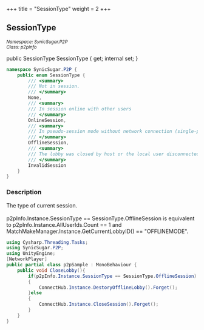 +++
title = "SessionType"
weight = 2
+++
## SessionType
<small>*Namespace: SynicSugar.P2P* <br>
*Class: p2pInfo* </small>

public SessionType SessionType { get; internal set; }

```cs
namespace SynicSugar.P2P {
    public enum SessionType {
        /// <summary>
        /// Not in session.
        /// </summary>
        None,
        /// <summary>
        /// In session online with other users
        /// </summary>
        OnlineSession,
        /// <summary>
        /// In pseudo-session mode without network connection (single-player simulation).
        /// </summary>
        OfflineSession,
        /// <summary>        
        /// The lobby was closed by host or the local user disconnected from the lobby, causing the (p2p) session to end.
        /// </summary>
        InvalidSession
    }
}
```

### Description
The type of current session.<br><br>
p2pInfo.Instance.SessionType == SessionType.OfflineSession is equivalent to p2pInfo.Instance.AllUserIds.Count == 1 and MatchMakeManager.Instance.GetCurrentLobbyID() == "OFFLINEMODE".



```cs
using Cysharp.Threading.Tasks;
using SynicSugar.P2P;
using UnityEngine;
[NetworkPlayer]
public partial class p2pSample : MonoBehaviour {
    public void CloseLobby(){
        if(p2pInfo.Instance.SessionType == SessionType.OfflineSession)
        { 
            ConnectHub.Instance.DestoryOfflineLobby().Forget();
        }else
        {
            ConnectHub.Instance.CloseSession().Forget();
        }
    }
}
```